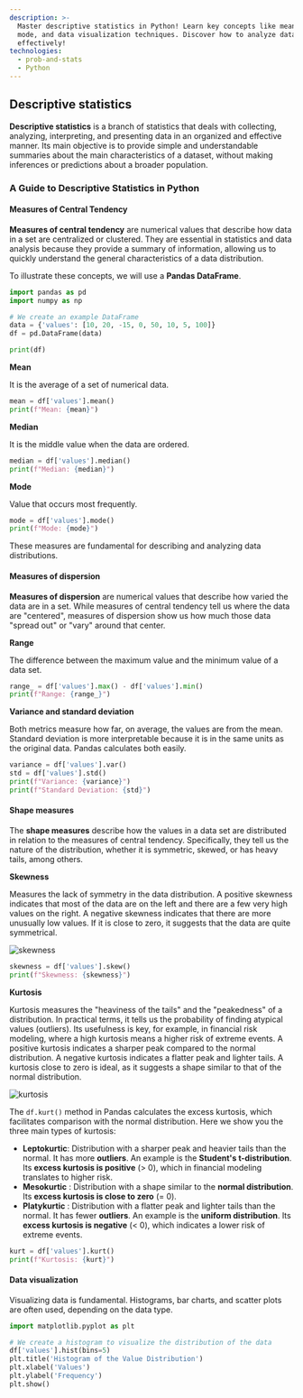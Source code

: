 ```yaml
---
description: >-
  Master descriptive statistics in Python! Learn key concepts like mean, median,
  mode, and data visualization techniques. Discover how to analyze data
  effectively!
technologies:
  - prob-and-stats
  - Python
---
```

## Descriptive statistics

**Descriptive statistics** is a branch of statistics that deals with collecting, analyzing, interpreting, and presenting data in an organized and effective manner. Its main objective is to provide simple and understandable summaries about the main characteristics of a dataset, without making inferences or predictions about a broader population.

### A Guide to Descriptive Statistics in Python

#### Measures of Central Tendency

**Measures of central tendency** are numerical values that describe how data in a set are centralized or clustered. They are essential in statistics and data analysis because they provide a summary of information, allowing us to quickly understand the general characteristics of a data distribution.

To illustrate these concepts, we will use a **Pandas DataFrame**.

```python
import pandas as pd
import numpy as np

# We create an example DataFrame
data = {'values': [10, 20, -15, 0, 50, 10, 5, 100]}
df = pd.DataFrame(data)

print(df)
```
**Mean**

It is the average of a set of numerical data.

```py runable=true
mean = df['values'].mean()
print(f"Mean: {mean}")
```

**Median**

It is the middle value when the data are ordered.

```py runable=true
median = df['values'].median()
print(f"Median: {median}")
```

**Mode**

Value that occurs most frequently.

```py runable=true
mode = df['values'].mode()
print(f"Mode: {mode}")
```

These measures are fundamental for describing and analyzing data distributions.

#### Measures of dispersion

**Measures of dispersion** are numerical values that describe how varied the data are in a set. While measures of central tendency tell us where the data are "centered", measures of dispersion show us how much those data "spread out" or "vary" around that center.

**Range**

The difference between the maximum value and the minimum value of a data set.

```py runable=true
range_ = df['values'].max() - df['values'].min()
print(f"Range: {range_}")
```

**Variance and standard deviation**

Both metrics measure how far, on average, the values are from the mean. Standard deviation is more interpretable because it is in the same units as the original data. Pandas calculates both easily.

```py runable=true
variance = df['values'].var()
std = df['values'].std()
print(f"Variance: {variance}")
print(f"Standard Deviation: {std}")
```

#### Shape measures

The **shape measures** describe how the values in a data set are distributed in relation to the measures of central tendency. Specifically, they tell us the nature of the distribution, whether it is symmetric, skewed, or has heavy tails, among others.

**Skewness**

Measures the lack of symmetry in the data distribution. A positive skewness indicates that most of the data are on the left and there are a few very high values on the right. A negative skewness indicates that there are more unusually low values. If it is close to zero, it suggests that the data are quite symmetrical.

![skewness](https://github.com/4GeeksAcademy/machine-learning-content/blob/master/assets/skewness.png?raw=true)

```py
skewness = df['values'].skew()
print(f"Skewness: {skewness}")
```

**Kurtosis**

Kurtosis measures the "heaviness of the tails" and the "peakedness" of a distribution. In practical terms, it tells us the probability of finding atypical values (outliers). Its usefulness is key, for example, in financial risk modeling, where a high kurtosis means a higher risk of extreme events.
A positive kurtosis indicates a sharper peak compared to the normal distribution. A negative kurtosis indicates a flatter peak and lighter tails. A kurtosis close to zero is ideal, as it suggests a shape similar to that of the normal distribution.

![kurtosis](https://github.com/4GeeksAcademy/machine-learning-content/blob/master/assets/kurtosis.png?raw=true)

The `df.kurt()` method in Pandas calculates the excess kurtosis, which facilitates comparison with the normal distribution.
Here we show you the three main types of kurtosis:

* **Leptokurtic**: Distribution with a sharper peak and heavier tails than the normal. It has more **outliers**. An example is the **Student's t-distribution**. Its **excess kurtosis is positive** (> 0), which in financial modeling translates to higher risk.
* **Mesokurtic** : Distribution with a shape similar to the **normal distribution**. Its **excess kurtosis is close to zero** (= 0).
* **Platykurtic** : Distribution with a flatter peak and lighter tails than the normal. It has fewer **outliers**. An example is the **uniform distribution**. Its **excess kurtosis is negative** (< 0), which indicates a lower risk of extreme events.

```py runable=true
kurt = df['values'].kurt()
print(f"Kurtosis: {kurt}")
```

#### Data visualization

Visualizing data is fundamental. Histograms, bar charts, and scatter plots are often used, depending on the data type.
```py runable=true
import matplotlib.pyplot as plt

# We create a histogram to visualize the distribution of the data
df['values'].hist(bins=5)
plt.title('Histogram of the Value Distribution')
plt.xlabel('Values')
plt.ylabel('Frequency')
plt.show()
```

